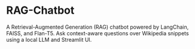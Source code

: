 # RAG-Chatbot
A Retrieval-Augmented Generation (RAG) chatbot powered by LangChain, FAISS, and Flan-T5. Ask context-aware questions over Wikipedia snippets using a local LLM and Streamlit UI.
